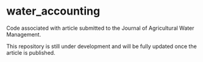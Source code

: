 # water_accounting

Code associated with article submitted to the Journal of Agricultural Water Management.

This repository is still under development and will be fully updated once the article is published.

